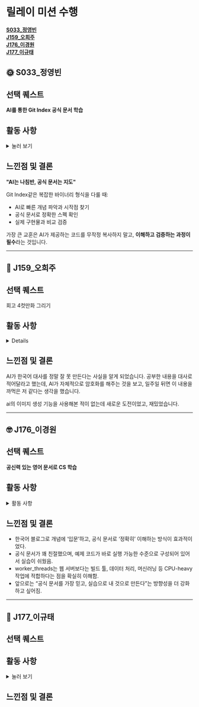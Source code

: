 # 릴레이 미션 수행

**[S033\_정영빈](#-s033_정영빈)**  
**[J159\_오희주](#-j159_오희주)**  
**[J176\_이경원](#-j176_이경원)**  
**[J177\_이규태](#-j177_이규태)**

## 🌞 S033\_정영빈

## 선택 퀘스트

**AI를 통한 Git Index 공식 문서 학습**

## 활동 사항

<details>
<summary>눌러 보기</summary>

### 📚 Git Index 바이너리 형식 구현

Git 호환 명령어 구현 미션을 진행하면서 Git Index의 바이너리 형식을 학습했습니다.

### 🔍 학습 프로세스

**1단계: 한국어로 시작**

- "git index 파일 구조"로 검색
- 표면적인 "스테이징 영역" 설명만 발견

**2단계: 영어로 전환**

- "git index file format binary"로 재검색
- Git 공식 문서 링크 획득

**3단계: 공식 문서 분석**

- https://git-scm.com/docs/index-format
- DIRC 헤더, Entry 구조, 8-byte alignment 등 명세 확인

### 💡 AI 활용 장점

**1. 바이너리 형식 이해**

- "DIRC는 DirCache의 약자" 같은 숨은 의미 파악
- hexdump로 실제 확인:

```bash
$ hexdump -C .git/index | head -1
00000000  44 49 52 43 00 00 00 02  |DIRC....|
```

**2. 디버깅 도구 활용**

```bash
$ git ls-files --debug
$ xxd .git/index
```

**3. 구현 가이드**

- TimeSpec (나노초 정밀도)
- 8바이트 정렬 패딩
- Big-endian 변환

### ⚠️ AI 활용 단점

**1. 복붙으로 인한 이해도 저하**

```swift
// 무작정 복사한 코드
data.withUnsafeBytes { $0.load(as: UInt32.self).bigEndian }
// 나중에야 "네트워크 바이트 순서구나" 깨달음
```

**2. 맥락 파악 실패**

- "Index out of bounds" 에러의 진짜 원인:
  - SHA-1 (20) vs SHA-256 (32) 길이 차이
  - SubSequence 처리 문제
  - null terminator 위치 계산 실수

### 🛠️ 구현 결과

```bash
# 호환성 테스트
./git add test.txt
git status  # ✅ 공식 Git이 인식!
```

</details>

## 느낀점 및 결론

**"AI는 나침반, 공식 문서는 지도"**

Git Index같은 복잡한 바이너리 형식을 다룰 때:

- AI로 빠른 개념 파악과 시작점 찾기
- 공식 문서로 정확한 스펙 확인
- 실제 구현물과 비교 검증

가장 큰 교훈은 AI가 제공하는 코드를 무작정 복사하지 말고, **이해하고 검증하는 과정이 필수**라는 것입니다.

---

## 🍏 J159\_오희주

## 선택 퀘스트

회고 4컷만화 그리기

## 활동 사항

<details> 
<summmary> 눌러 보기 </summary>

이번 주차 회고를 작성하고 그 회고 내용을 토대로 네컷만화를 만들기

회고 내용

이번 주차는 3주차로, 1주차와 2주차와는 약간 다른 시스템으로 진행되었다. 짝 설계 및 개선하기 파트가 생겼고, 이번 주차의 주제는 Git과 비동기로, 그 외에도 이전 과제에서 학습했던 단위 테스트, Hash, 객체지향 등을 활용할 수 있었다.

특히 .git 과제가 재미있었는데, 평소 기계적으로 git add ., git commit만 하던 시스템을 좀 더 깊게 알 수 있는 기회였기 때문이다. 사실 여기서 정해지는 주제는 모두 어렵지만, 흥미로웠기 때문에 지금까지 포기하지 않고 올 수 있었던 것 같다. 만약 무작정 어렵기만 했다면 내가 여기까지 올 수 있었을까? 가장 힘든 건 놀고 싶은 마음을 참는 거였다. 사실 잘 참지 못했다... 1주차와 2주차에 비해 좀 더 풀어진 것 같고, 마지막 주차는 이러지 말아야겠다.

<img width="1024" height="1024" alt="ChatGPT Image" src="https://github.com/user-attachments/assets/06874368-ff8e-42ab-b8b5-56aa3f625b41" />

 </details>

## 느낀점 및 결론

AI가 한국어 대사를 정말 잘 못 만든다는 사실을 알게 되었습니다. 공부한 내용을 대사로 적어달라고 했는데, AI가 자체적으로 암호화를 해주는 것을 보고, 일주일 뒤면 이 내용을 까먹은 저 같다는 생각을 했습니다.

ai의 이미지 생성 기능을 사용해본 적이 없는데 새로운 도전이었고, 재밌었습니다.

---

## 🤓 J176\_이경원

## 선택 퀘스트

**공신력 있는 영어 문서로 CS 학습**

## 활동 사항

<details>
<summary> 활동 사항 </summary>

## 📚 공신력 있는 영어 문서로 CS 학습

### 학습 주제: Node.js worker_threads 모듈

### 🔍 학습 프로세스

1. **한국어 키워드로 초기 탐색**
  - 검색어: Node.js worker_threads 사용법
  - 주요 참고 자료:
  - Velog 블로그 몇 개에서 기본 사용법(Worker 생성, 메시지 주고받기 등)을 확인
  - 개념은 감이 잡히지만, 정확한 제약사항이나 내부 동작 방식은 부족하게 설명됨

2. **영어 키워드로 재질문 및 웹 탐색**
  - 검색어: Node.js worker_threads official documentation
  - 도달한 자료: Node.js 공식 문서 (worker_threads)

3. **공신력 있는 영어 문서를 기반으로 학습**
  주요 개념 정리
  - worker_threads는 Node.js v10.5.0부터 도입된 모듈
  - 메인 스레드와 별도의 워커 스레드에서 JS 코드를 실행할 수 있음
  - 데이터는 postMessage / parentPort를 통해 메시지 기반으로 주고받음
  - SharedArrayBuffer, MessageChannel을 통해 고성능 데이터 공유도 가능
  - 동일 작업을 워커 스레드로 분리 → 비동기적으로 백그라운드 처리 가능

</details>

## 느낀점 및 결론

- 한국어 블로그로 개념에 ‘입문’하고, 공식 문서로 ‘정확히’ 이해하는 방식이 효과적이었다.
- 공식 문서가 꽤 친절했으며, 예제 코드가 바로 실행 가능한 수준으로 구성되어 있어서 실습이 쉬웠음.
- worker_threads는 웹 서버보다는 빌드 툴, 데이터 처리, 머신러닝 등 CPU-heavy 작업에 적합하다는 점을 확실히 이해함.
- 앞으로는 “공식 문서를 가장 믿고, 실습으로 내 것으로 만든다”는 방향성을 더 강화하고 싶어짐.

---

## 🥸 J177\_이규태

## 선택 퀘스트

## 활동 사항

<details>
<summary>눌러 보기</summary>

</details>

## 느낀점 및 결론
